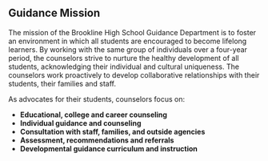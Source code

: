 Guidance Mission
----------------

The mission of the Brookline High School Guidance Department is to foster an environment in which all students are encouraged to become lifelong learners. By working with the same group of individuals over a four-year period, the counselors strive to nurture the healthy development of all students, acknowledging their individual and cultural uniqueness. The counselors work proactively to develop collaborative relationships with their students, their families and staff.    
  
As advocates for their students, counselors focus on:  
  

*   **Educational, college and career counseling** 
*   **Individual guidance and counseling** 
*   **Consultation with staff, families, and outside agencies** 
*   **Assessment, recommendations and referrals**
*   **Developmental guidance curriculum and instruction**